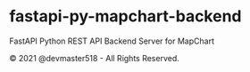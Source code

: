 # fastapi-py-mapchart-backend

FastAPI Python REST API Backend Server for MapChart

&copy; 2021 @devmaster518 - All Rights Reserved.
